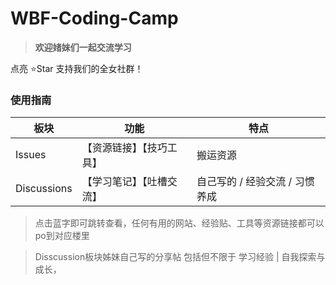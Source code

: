 # WBF-Coding-Camp

> **欢迎媎妹们一起交流学习**

点亮 ⭐Star 支持我们的全女社群！

### 使用指南
| 板块 | 功能 | 特点 |
| --- | --- | --- |
| Issues | 【资源链接】【技巧工具】| 搬运资源 |
| Discussions | 【学习笔记】【吐槽交流】 | 自己写的 / 经验交流 / 习惯养成 |

> 点击蓝字即可跳转查看，任何有用的网站、经验贴、工具等资源链接都可以po到对应楼里

> Disscussion板块姊妹自己写的分享帖 包括但不限于 学习经验 | 自我探索与成长，

